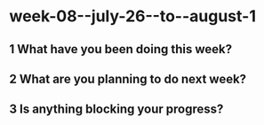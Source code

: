 # week-08--july-26--to--august-1

## 1 What have you been doing this week?

## 2 What are you planning to do next week?

## 3 Is anything blocking your progress?

